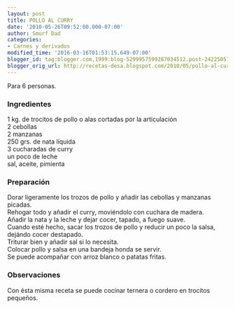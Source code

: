 ```yaml
---
layout: post
title: POLLO AL CURRY
date: '2010-05-26T09:52:00.000-07:00'
author: Smurf Dad
categories:
- Carnes y derivados
modified_time: '2016-03-16T01:53:15.649-07:00'
blogger_id: tag:blogger.com,1999:blog-5299957599287034512.post-2422505720841294537
blogger_orig_url: http://recetas-desa.blogspot.com/2010/05/pollo-al-curry.html
---
```


Para 6 personas.<br /><h3>Ingredientes</h3>1 kg. de trocitos de pollo o alas cortadas por la articulación<br />2 cebollas<br />2 manzanas<br />250 grs. de nata líquida<br />3 cucharadas de curry<br />un poco de leche<br />sal, aceite, pimienta<br /><h3>Preparación</h3>Dorar ligeramente los trozos de pollo y añadir las cebollas y manzanas picadas.<br />Rehogar todo y añadir el curry, moviéndolo con cuchara de madera.<br />Añadir la nata y la leche y dejar cocer, tapado, a fuego suave.<br />Cuando esté hecho, sacar los trozos de pollo y reducir un poco la salsa, dejándo cocer destapado.<br />Triturar bien y añadir sal si lo necesita.<br />Colocar pollo y salsa en una bandeja honda se servir.<br />Se puede acompañar con arroz blanco o patatas fritas.<br /><h3>Observaciones</h3>Con ésta misma receta se puede cocinar ternera o cordero en trocitos pequeños.